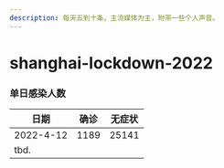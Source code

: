 ```yaml
---
description: 每天五到十条，主流媒体为主，附带一些个人声音。
---
```


# shanghai-lockdown-2022

### 单日感染人数

| 日期        | 确诊   | 无症状   |
| --------- | ---- | ----- |
| 2022-4-12 | 1189 | 25141 |
| tbd.      |      |       |

